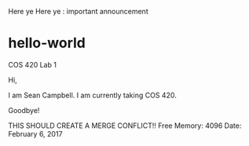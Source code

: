 Here ye Here ye : important announcement
# hello-world
COS 420 Lab 1

Hi,

I am Sean Campbell. I am currently taking COS 420.

Goodbye!


THIS SHOULD CREATE A MERGE CONFLICT!!
Free Memory: 4096
Date: February 6, 2017

